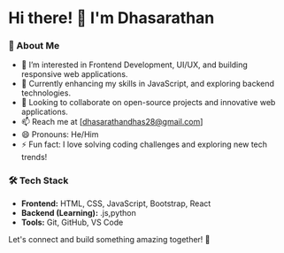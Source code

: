 # Hi there! 👋 I'm Dhasarathan  

### 🚀 About Me  
- 👀 I’m interested in Frontend Development, UI/UX, and building responsive web applications.  
- 🌱 Currently enhancing my skills in JavaScript, and exploring backend technologies.  
- 💞️ Looking to collaborate on open-source projects and innovative web applications.  
- 📫 Reach me at [dhasarathandhas28@gmail.com]  
- 😄 Pronouns: He/Him  
- ⚡ Fun fact: I love solving coding challenges and exploring new tech trends!  

### 🛠️ Tech Stack  
- **Frontend:** HTML, CSS, JavaScript, Bootstrap, React  
- **Backend (Learning):** .js,python   
- **Tools:** Git, GitHub, VS Code  

Let's connect and build something amazing together! 🚀  


<!---
Dhasarathan61/Dhasarathan61 is a ✨ special ✨ repository because its `README.md` (this file) appears on your GitHub profile.
You can click the Preview link to take a look at your changes.
--->

